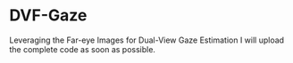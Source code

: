 # DVF-Gaze
Leveraging the Far-eye Images for Dual-View Gaze Estimation
I will upload the complete code as soon as possible.
